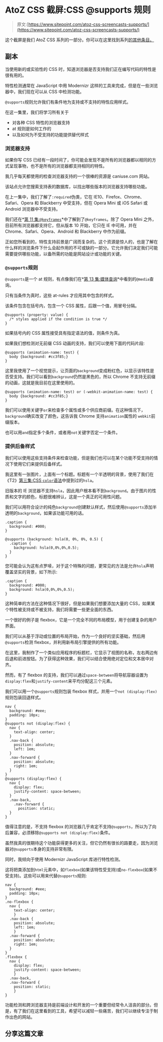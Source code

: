 # AtoZ CSS 截屏:CSS @supports 规则

> 原文:[https://www.sitepoint.com/atoz-css-screencasts-supports/](https://www.sitepoint.com/atoz-css-screencasts-supports/)

这个截屏是我们 AtoZ CSS 系列的一部分。你可以在这里找到系列[的其他条目。](https://www.sitepoint.com/blog/)

## 副本

当使用新的或实验性的 CSS 时，知道浏览器是否支持我们正在编写代码的特性是很有用的。

特性检测通常在 JavaScript 中用 Modernizr 这样的工具来完成，但是在一些浏览器中，我们现在可以从 CSS 中检测功能。

`@supports`规则允许我们有条件地为支持或不支持的特性应用样式。

在这一集里，我们将学习所有关于

*   对各种 CSS 特性的浏览器支持
*   at 规则是如何工作的
*   以及如何为不受支持的功能提供替代样式

### 浏览器支持

如果你写 CSS 已经有一段时间了，你可能会发现不是所有的浏览器都以相同的方式呈现事物，也不是所有的浏览器都支持相同的特性。

我几乎每天都使用的检查浏览器支持的一个很棒的资源是 caniuse.com 网站。

该站点允许您搜索支持表的数据库，以找出哪些版本的浏览器支持哪些功能。

在上一集中，我们了解了`:required`伪类，它在 IE10、Firefox、Chrome、Safari、Opera 和 Blackberry 中受支持，但在 Opera Mini 或 iOS Safari 或 Android 浏览器中不受支持。

我们还在*[第 11 集:`@keyframes`](https://www.sitepoint.com/atoz-css-screencast-keyframe)*中了解到了`@keyframes`。除了 Opera Mini 之外，目前所有浏览器都支持它，但从版本 10 开始，它只在 IE 中可用，并在 Chrome、Safari、Opera、Android 和 Blackberry 中作为前缀。

正如您所看到的，特性支持前景是广阔而复杂的。这个资源是惊人的，也是了解在什么样的浏览条件下什么会起作用的不可或缺的一部分。它允许我们决定我们可能需要提供哪些功能，以备所需的功能是网站设计或功能的关键。

### `@supports`规则

`@supports`是一个 at 规则，有点像我们在*[第 13 集:媒体查询](https://www.sitepoint.com/atoz-css-screencast-media-queries)*中看到的`@media`查询。

只有当条件为真时，这些 at-rules 才应用其中包含的样式。

该条件包含在括号内，包含一个 CSS 属性，后跟一个值，用冒号分隔。

```
@supports (property: value) {
  /* styles applied if the condition is true */
}
```

如果括号内的 CSS 属性接受具有指定语法的值，则条件为真。

如果我们想检测对无前缀 CSS 动画的支持，我们可以使用下面的代码片段:

```
@supports (animation-name: test) {
  body {background: #cc3f85;}
}
```

这里我使用了一个视觉提示，让页面的`background`变成粉红色，以显示该特性是否受支持。我们可以看到`background`仍然是黑色的，所以 Chrome 不支持无前缀的动画，这就是我目前在这里使用的。

```
@supports (animation-name: test) or (-webkit-animation-name: test) {
  body {background: #cc3f85;}
}
```

我们可以使用关键字`or`来检查多个属性或多个供应商前缀。在这种情况下，`background`确实改变了颜色，这告诉我 Chrome 支持`animation`属性的 `webkit`前缀版本。

也可以用`and`指定多个条件，或者用`not`关键字否定一个条件。

### 提供后备样式

我们可以使用这些支持条件来检查功能，但是我们也可以在某个功能不受支持的情况下使用它们来提供后备样式。

我这里有一张图片，上面有一个标题。标题有一个半透明的背景，使用了我们在《T2》[第三集:CSS `color`语法](https://www.sitepoint.com/atoz-css-screencast-color)中提到过的`hsla`。

旧版本的 IE 浏览器不支持`hsla`，因此用户根本看不到`background`。由于图片的性质和文字的颜色，标题很难辨认，这是一个真正的可用性问题。

我们可以用符合设计的纯色`background`创建默认样式，然后使用`@supports`添加半透明的`background`，如果该功能可用的话。

```
.caption {
  background: #000;
}

@supports (background: hsla(0, 0%, 0%, 0.5) {
  .caption {
    background: hsla(0,0%,0%,0.5);
  }
}
```

您可能会认为这有点罗嗦，对于这个特殊的问题，更常见的方法是允许`hsla`声明覆盖坚实的背景，如下所示:

```
.caption {
  background: #000;
  background: hsla(0,0%,0%,0.5);
}
```

这种简单的方法在这种情况下很好，但是如果我们想要添加大量的 CSS，如果某个特性被支持或不被支持，我们将需要一些更全面的东西。

一个很好的例子是 flexbox，它是一个完全不同的布局模型，用于创建复杂的用户界面。

我们可以从基于浮动或位置的布局开始，作为一个良好的坚实基础，然后用`@supports`检测 flexbox，并利用新布局引擎提供的所有功能。

在这里，我制作了一个类似应用程序的标题栏，它显示了视图的名称，左右两边有后退和前进按钮。为了获得这种效果，我们可以结合使用绝对定位和文本居中对齐。

然而，有了 flexbox 的支持，我们可以通过`space-between`将导航容器设置为`display:flex`和`justify-content`来平均分配这三个元素。

我们可以用一个`@supports`规则包装 flexbox 样式，并用一个`not (display:flex)`规则包装回退样式。

```
nav {
  background: #eee;
  padding: 10px;
}
@supports not (display:flex) {
  nav {
    text-align: center;
  }
  .nav-back {
    position: absolute;
    left: 1em;
  }
  .nav-forward {
    position: absolute;
    right: 1em;
  }
}
@supports (display:flex) {
  nav {
    display: flex;
    justify-content: space-between;
  }
  .nav-back,
    .nav-forward {
      position: static;
  }
}
```

值得注意的是，不支持 flexbox 的浏览器几乎肯定不支持`@supports`，所以为了向后兼容，必须移除`@supports not (display:flex)`条件。

虽然我真的很期待这个功能获得更多的关注，但它仍然有很长的路要走，因为浏览器对`@supports`本身的支持非常有限。

同时，我倾向于使用 Modernizr JavaScript 库进行特性检测。

这将把类添加到`html`元素中，如`flexbox`(如果该特性受支持)或`no-flexbox`(如果不受支持)。这些可以用来代替`@supports`规则:

```
nav {
  background: #eee;
  padding: 10px;
}
.no-flexbox {
  nav {
    text-align: center;
	}
  .nav-back {
    position: absolute;
    left: 1em;
  	}
  .nav-forward {
    position: absolute;
    right: 1em;
  }
}
.flexbox {
  nav {
    display: flex;
    justify-content: space-between;
	}
  .nav-back,
  .nav-forward {
    position: static;
	}
}
```

功能检测和跨浏览器支持是前端设计和开发的一个重要但经常令人沮丧的部分。但是，有了我们在这里看到的工具，希望可以减轻一些痛苦，我们可以继续专注于制作出色的网站。

## 分享这篇文章